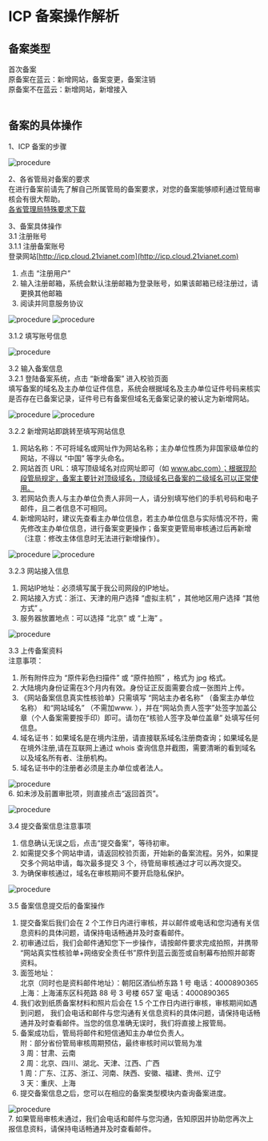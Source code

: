 <properties
	pageTitle="原备案在蓝云-新增网站 | Azure"
	description="ICP 备案类型为原备案在蓝云的新增网站操作流程"
	services="icp-backup"
	documentationCenter=""
	authors="will"
	manager="edwinc"
	editor=""
	tags="icp"/>

<tags
	ms.service="icp-backup"
	ms.workload=""
	ms.tgt_pltfrm=""
	ms.devlang="na"
	ms.topic="article"
	ms.date="02/2017"
	wacn.date="02/2017"
	wacn.lang="cn" 
	ms.author="will"/>


# ICP 备案操作解析

## 备案类型

首次备案</br>
原备案在蓝云：新增网站，备案变更，备案注销</br>
原备案不在蓝云：新增网站，新增接入
</br>
</br>

## 备案的具体操作
1、ICP 备案的步骤

![procedure](./media/3-1.png)
</br>

2、各省管局对备案的要求</br>
在进行备案前请先了解自己所属管局的备案要求，对您的备案能够顺利通过管局审核会有很大帮助。</br>
[各省管理局特殊要求下载](//wacndevelop.blob.core.chinacloudapi.cn/marketing-resource/documents/special-request.pdf)
</br>

3、备案具体操作</br>
3.1 注册账号</br>
3.1.1 注册备案账号</br>
登录网站[http://icp.cloud.21vianet.com](http://icp.cloud.21vianet.com)

 1. 点击 “注册用户”</br>
 2. 输入注册邮箱，系统会默认注册邮箱为登录账号，如果该邮箱已经注册过，请更换其他邮箱</br>
 3. 阅读并同意服务协议


![procedure](./media/3-2.png)
![procedure](./media/3-3.png)
</br>

3.1.2 填写账号信息

![procedure](./media/3-4.png)
</br>

3.2 输入备案信息</br>
3.2.1 登陆备案系统，点击 “新增备案” 进入校验页面</br>
填写备案的域名及主办单位证件信息，系统会根据域名及主办单位证件号码来核实是否存在已备案记录，证件号已有备案但域名无备案记录的被认定为新增网站。

![procedure](./media/3-5.png)
![procedure](./media/3-6.png)
</br>

3.2.2 新增网站即跳转至填写网站信息 </br>

 1.	网站名称：不可将域名或网址作为网站名称；主办单位性质为非国家级单位的网站，不得以 “中国” 等字头命名。</br>
 2.	网站首页 URL：填写顶级域名对应网址即可（如 www.abc.com）；根据现阶段管局规定，备案主要针对顶级域名，顶级域名已备案的二级域名可以正常使用。</br>
 3.	若网站负责人与主办单位负责人非同一人，请分别填写他们的手机号码和电子邮件，且二者信息不可相同。</br>
 4.	新增网站时，建议先查看主办单位信息，若主办单位信息与实际情况不符，需先修改主办单位信息，进行备案变更操作；备案变更管局审核通过后再新增（注意：修改主体信息时无法进行新增操作）。


![procedure](./media/3-7.png)
![procedure](./media/3-8.png)
</br>

3.2.3 网站接入信息 </br>

 1.	网站IP地址：必须填写属于我公司网段的IP地址。</br>
 2.	网站接入方式：浙江、天津的用户选择 “虚拟主机” ，其他地区用户选择 “其他方式” 。</br>
 3.	服务器放置地点：可以选择 “北京” 或 “上海” 。


![procedure](./media/3-9.png)
</br>

3.3 上传备案资料</br>
注意事项：</br>

 1.	所有附件应为 “原件彩色扫描件” 或 “原件拍照” ，格式为 jpg 格式。</br>
 2.	大陆境内身份证需在3个月内有效。身份证正反面需要合成一张图片上传。</br>
 3.	《网站备案信息真实性核验单》只需填写 “网站主办者名称” （备案主办单位名称） 和“网站域名” （不需加www. ），并在“网站负责人签字”处签字加盖公章（个人备案需要按手印）即可。请勿在“核验人签字及单位盖章” 处填写任何信息。</br>
 4.	域名证书：如果域名是在境内注册，请直接联系域名注册商查询；如果域名是在境外注册,请在互联网上通过 whois 查询信息并截图，需要清晰的看到域名以及域名所有者、注册机构。</br>
 5.	域名证书中的注册者必须是主办单位或者法人。


![procedure](./media/3-10.png)
 </br>
 6. 如未涉及前置审批项，则直接点击“返回首页”。
 
 ![procedure](./media/3-11.png)
 </br>

3.4 提交备案信息注意事项</br>
 1.	信息确认无误之后，点击“提交备案”，等待初审。</br>
 2.	如需提交多个网站申请，请返回校验页面，开始新的备案流程。另外，如果提交多个网站申请，每次最多提交 3 个，待管局审核通过才可以再次提交。 </br> 
 3.  为确保审核通过，域名在审核期间不要开启隐私保护。


![procedure](./media/3-12.png)
</br>

3.5 备案信息提交后的备案操作</br>

 1. 提交备案后我们会在 2 个工作日内进行审核，并以邮件或电话和您沟通有关信息资料的具体问题，请保持电话畅通并及时查看邮件。</br>
 2. 初审通过后，我们会邮件通知您下一步操作，请按邮件要求完成拍照，并携带 “网站真实性核验单+网络安全责任书”原件到蓝云面签或自制幕布拍照并邮寄资料。</br>
 3. 面签地址：</br>
    北京（同时也是资料邮件地址）：朝阳区酒仙桥东路 1 号 电话：4000890365 </br>
    上海：上海浦东区科苑路 88 号 3 号楼 657 室 电话：4000890365 </br>
 4. 我们收到纸质备案材料和照片后会在 1.5 个工作日内进行审核，审核期间如遇到问题， 我们会电话和邮件与您沟通有关信息资料的具体问题，请保持电话畅通并及时查看邮件。当您的信息准确无误时，我们将直接上报管局。</br>
 5. 备案成功后，管局将邮件和短信通知主办单位负责人。</br>
    附：部分省份管局审核周期预估，最终审核时间以管局为准</br>
    3 周：甘肃、云南</br>
    2 周：北京、四川、湖北、天津、江西、广西</br>
    1 周：广东、江苏、浙江、河南、陕西、安徽、福建、贵州、辽宁</br>
    3 天：重庆、上海</br>
 6. 提交备案信息之后，您可以在相应的备案类型模块内查询备案进度。

 ![procedure](./media/3-13.png) </br>
 7. 如果管局审核未通过，我们会电话和邮件与您沟通，告知原因并协助您再次上报信息资料，请保持电话畅通并及时查看邮件。

</br>
</br>